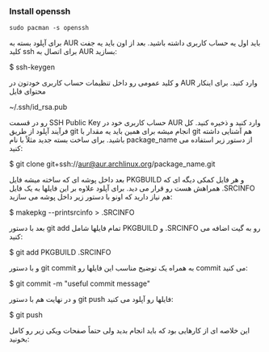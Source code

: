 ### Install openssh
`sudo pacman -s openssh`

برای آپلود بسته به AUR باید اول یه حساب کاربری داشته باشید. بعد از اون باید یه جفت کلید ssh برای اتصال به AUR بسازید:

$ ssh-keygen

و کلید عمومی رو داخل تنظیمات حساب کاربری خودتون در AUR وارد کنید. برای اینکار محتوای فایل

~/.ssh/id_rsa.pub

رو در قسمت SSH Public Key حساب کاربری خود در AUR وارد کنید و ذخیره کنید.
کل فرآیند آپلود از طریق git انجام میشه برای همین باید یه مقدار با git هم آشنایی داشته باشید. برای ساخت بسته جدید مثلاً با نام package_name از دستور زیر استفاده می کنید:

$ git clone git+ssh://aur@aur.archlinux.org/package_name.git

بعد داخل پوشه ای که ساخته میشه فایل PKGBUILD و هر فایل کمکی دیگه ای که همراهش هست رو قرار می دید. برای آپلود علاوه بر این فایلها به یک فایل .SRCINFO هم نیاز دارید که اونو با دستور زیر داخل پوشه می سازید:

$ makepkg --printsrcinfo > .SRCINFO

بعد با دستور git add تمام فایلها شامل PKGBUILD و .SRCINFO رو به گیت اضافه می کنید:

$ git add PKGBUILD .SRCINFO

و با دستور git commit به همراه یک توضیح مناسب این فایلها رو commit می کنید:

$ git commit -m "useful commit message"

و در نهایت هم با دستور git push فایلها رو آپلود می کنید:

$ git push

این خلاصه ای از کارهایی بود که باید انجام بدید ولی حتماً صفحات ویکی زیر رو کامل بخونید:
